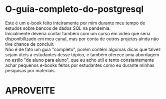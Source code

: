 # O-guia-completo-do-postgresql

Este é um e-book feito inteiramente por mim durante meu tempo de estudos sobre bancos de dados SQL na pandemia.<br>
Inicialmente deveria contar também com um curso em vídeo que seria disponibilizado em meu canal, mas por conta de outros projetos ainda não tive chance de concluir.<br>
Não é de fato um guia "completo", porém contém algumas dicas que talvez sejam úteis a estudantes desse tópico, e também oferece uma abordagem no estilo "de aluno para aluno", que eu acho util e tento constantemente achar pequenos e-books feitos por estudantes como eu durante minhas pesquisas por materiais.<br>

# APROVEITE
